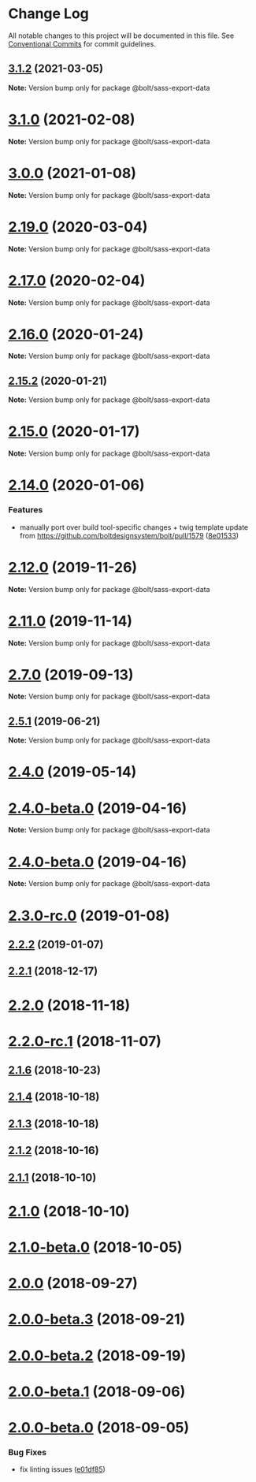 # Change Log

All notable changes to this project will be documented in this file.
See [Conventional Commits](https://conventionalcommits.org) for commit guidelines.

## [3.1.2](https://github.com/basaltinc/theme-tools/tree/master/packages/sass-export-data/compare/v3.1.1...v3.1.2) (2021-03-05)

**Note:** Version bump only for package @bolt/sass-export-data





# [3.1.0](https://github.com/basaltinc/theme-tools/tree/master/packages/sass-export-data/compare/v2.31.2...v3.1.0) (2021-02-08)

**Note:** Version bump only for package @bolt/sass-export-data





# [3.0.0](https://github.com/basaltinc/theme-tools/tree/master/packages/sass-export-data/compare/v2.29.3...v3.0.0) (2021-01-08)

**Note:** Version bump only for package @bolt/sass-export-data





# [2.19.0](https://github.com/basaltinc/theme-tools/tree/master/packages/sass-export-data/compare/v2.18.1...v2.19.0) (2020-03-04)

**Note:** Version bump only for package @bolt/sass-export-data





# [2.17.0](https://github.com/basaltinc/theme-tools/tree/master/packages/sass-export-data/compare/v2.16.3...v2.17.0) (2020-02-04)

**Note:** Version bump only for package @bolt/sass-export-data





# [2.16.0](https://github.com/basaltinc/theme-tools/tree/master/packages/sass-export-data/compare/v2.15.2...v2.16.0) (2020-01-24)

**Note:** Version bump only for package @bolt/sass-export-data





## [2.15.2](https://github.com/basaltinc/theme-tools/tree/master/packages/sass-export-data/compare/v2.15.1...v2.15.2) (2020-01-21)

**Note:** Version bump only for package @bolt/sass-export-data





# [2.15.0](https://github.com/basaltinc/theme-tools/tree/master/packages/sass-export-data/compare/v2.14.3...v2.15.0) (2020-01-17)

**Note:** Version bump only for package @bolt/sass-export-data





# [2.14.0](https://github.com/basaltinc/theme-tools/tree/master/packages/sass-export-data/compare/v2.13.3...v2.14.0) (2020-01-06)


### Features

* manually port over build tool-specific changes + twig template update from https://github.com/boltdesignsystem/bolt/pull/1579 ([8e01533](https://github.com/basaltinc/theme-tools/tree/master/packages/sass-export-data/commit/8e01533))





# [2.12.0](https://github.com/basaltinc/theme-tools/tree/master/packages/sass-export-data/compare/v2.11.4...v2.12.0) (2019-11-26)

**Note:** Version bump only for package @bolt/sass-export-data





# [2.11.0](https://github.com/basaltinc/theme-tools/tree/master/packages/sass-export-data/compare/v2.10.0...v2.11.0) (2019-11-14)

**Note:** Version bump only for package @bolt/sass-export-data





# [2.7.0](https://github.com/basaltinc/theme-tools/tree/master/packages/sass-export-data/compare/v2.6.0...v2.7.0) (2019-09-13)

**Note:** Version bump only for package @bolt/sass-export-data





## [2.5.1](https://github.com/basaltinc/theme-tools/tree/master/packages/sass-export-data/compare/v2.5.0...v2.5.1) (2019-06-21)

**Note:** Version bump only for package @bolt/sass-export-data





# [2.4.0](https://github.com/basaltinc/theme-tools/tree/master/packages/sass-export-data/compare/v2.3.2...v2.4.0) (2019-05-14)



# [2.4.0-beta.0](https://github.com/basaltinc/theme-tools/tree/master/packages/sass-export-data/compare/v2.2.2...v2.4.0-beta.0) (2019-04-16)

**Note:** Version bump only for package @bolt/sass-export-data





# [2.4.0-beta.0](https://github.com/basaltinc/theme-tools/tree/master/packages/sass-export-data/compare/v2.3.0...v2.4.0-beta.0) (2019-04-16)

**Note:** Version bump only for package @bolt/sass-export-data





# [2.3.0-rc.0](https://github.com/basaltinc/theme-tools/tree/master/packages/sass-export-data/compare/v2.2.2...v2.3.0-rc.0) (2019-01-08)



## [2.2.2](https://github.com/basaltinc/theme-tools/tree/master/packages/sass-export-data/compare/v2.2.1...v2.2.2) (2019-01-07)



## [2.2.1](https://github.com/basaltinc/theme-tools/tree/master/packages/sass-export-data/compare/v2.2.0...v2.2.1) (2018-12-17)



# [2.2.0](https://github.com/basaltinc/theme-tools/tree/master/packages/sass-export-data/compare/v2.2.0-rc.1...v2.2.0) (2018-11-18)



# [2.2.0-rc.1](https://github.com/basaltinc/theme-tools/tree/master/packages/sass-export-data/compare/v2.1.6...v2.2.0-rc.1) (2018-11-07)



## [2.1.6](https://github.com/basaltinc/theme-tools/tree/master/packages/sass-export-data/compare/v2.1.5...v2.1.6) (2018-10-23)



## [2.1.4](https://github.com/basaltinc/theme-tools/tree/master/packages/sass-export-data/compare/v2.1.3...v2.1.4) (2018-10-18)



## [2.1.3](https://github.com/basaltinc/theme-tools/tree/master/packages/sass-export-data/compare/v2.1.2...v2.1.3) (2018-10-18)



## [2.1.2](https://github.com/basaltinc/theme-tools/tree/master/packages/sass-export-data/compare/v2.1.1...v2.1.2) (2018-10-16)



## [2.1.1](https://github.com/basaltinc/theme-tools/tree/master/packages/sass-export-data/compare/v2.1.0...v2.1.1) (2018-10-10)



# [2.1.0](https://github.com/basaltinc/theme-tools/tree/master/packages/sass-export-data/compare/v2.1.0-beta.0...v2.1.0) (2018-10-10)



# [2.1.0-beta.0](https://github.com/basaltinc/theme-tools/tree/master/packages/sass-export-data/compare/v2.0.0...v2.1.0-beta.0) (2018-10-05)



# [2.0.0](https://github.com/basaltinc/theme-tools/tree/master/packages/sass-export-data/compare/v2.0.0-beta.3...v2.0.0) (2018-09-27)



# [2.0.0-beta.3](https://github.com/basaltinc/theme-tools/tree/master/packages/sass-export-data/compare/v2.0.0-beta.2...v2.0.0-beta.3) (2018-09-21)



# [2.0.0-beta.2](https://github.com/basaltinc/theme-tools/tree/master/packages/sass-export-data/compare/v1.8.3...v2.0.0-beta.2) (2018-09-19)



# [2.0.0-beta.1](https://github.com/basaltinc/theme-tools/tree/master/packages/sass-export-data/compare/v2.0.0-beta.0...v2.0.0-beta.1) (2018-09-06)



# [2.0.0-beta.0](https://github.com/basaltinc/theme-tools/tree/master/packages/sass-export-data/compare/v1.8.1...v2.0.0-beta.0) (2018-09-05)


### Bug Fixes

* fix linting issues ([e01df85](https://github.com/basaltinc/theme-tools/tree/master/packages/sass-export-data/commit/e01df85))
